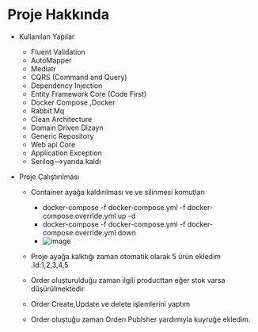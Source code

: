 # Proje Hakkında


* Kullanılan Yapılar
  *  Fluent Validation
  *  AutoMapper
  *  Mediatr 
  *  CQRS (Command and Query)
  *  Dependency Injection
  *  Entity Framework Core (Code First)
  *  Docker Compose ,Docker
  *  Rabbit Mq
  *  Clean Architecture
  *  Domain Driven Dizayn
  *  Generic Repository
  *  Web api Core
  *  Application  Exception
  * Serilog-->yarıda kaldı
  

* Proje Çalıştırılması
  *  Container ayağa kaldırılması ve ve silinmesi komutları
     *   docker-compose -f docker-compose.yml -f docker-compose.override.yml up -d
     *   docker-compose -f docker-compose.yml -f docker-compose.override.yml down
     *  ![image](https://user-images.githubusercontent.com/80510214/150674043-a091a6c7-1af8-4dd5-a5d0-b1c58814b15a.png)
 
  *  Proje ayağa kalktığı zaman otomatik olarak 5 ürün ekledim .Id:1,2,3,4,5 
  *  Order oluşturulduğu zaman ilgili producttan eğer stok varsa düşürülmektedir
  *  Order Create,Update ve delete işlemlerini yaptım
  *  Order oluştuğu zaman Orderı Publsher yardımıyla  kuyruğe ekledim.
  
 


  
 
